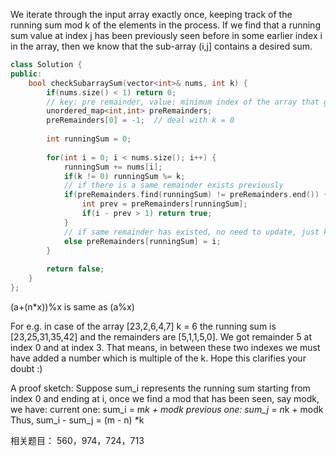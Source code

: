 We iterate through the input array exactly once, keeping track of the running sum mod k of the elements in the process. If we find that a running sum value at index j has been previously seen before in some earlier index i in the array, then we know that the sub-array (i,j] contains a desired sum.
```cpp
class Solution {
public:
    bool checkSubarraySum(vector<int>& nums, int k) {
        if(nums.size() < 1) return 0;
        // key: pre remainder, value: minimum index of the array that get the remainder
        unordered_map<int,int> preRemainders;   
        preRemainders[0] = -1;  // deal with k = 0
        
        int runningSum = 0; 
        
        for(int i = 0; i < nums.size(); i++) {
            runningSum += nums[i];
            if(k != 0) runningSum %= k;
            // if there is a same remainder exists previously
            if(preRemainders.find(runningSum) != preRemainders.end()) {
                int prev = preRemainders[runningSum];
                if(i - prev > 1) return true;
            }
            // if same remainder has existed, no need to update, just keep the minimum index
            else preRemainders[runningSum] = i; 
        }
        
        return false;
    }
};
```

(a+(n*x))%x is same as (a%x)

For e.g. in case of the array [23,2,6,4,7] k = 6
 the running sum is [23,25,31,35,42] and the remainders are [5,1,1,5,0]. We got remainder 5 at index 0 and at index 3. That means, in between these two indexes we must have added a number which is multiple of the k. Hope this clarifies your doubt :)


A proof sketch:
Suppose sum_i represents the running sum starting from index 0 and ending at i,
once we find a mod that has been seen, say modk, we have:
current one: sum_i = m*k + modk
previous one: sum_j = n*k + modk
Thus,
sum_i - sum_j = (m - n) *k

相关题目： 560，974，724，713